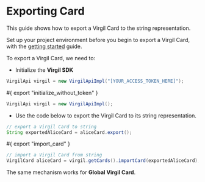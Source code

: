 # Exporting Card

This guide shows how to export a Virgil Card to the string representation.

Set up your project environment before you begin to export a Virgil Card, with the [getting started](https://github.com/VirgilSecurity/virgil-sdk-java-android/blob/docs-review/docs/guides/configuration/client-configuration.md) guide.

To export a Virgil Card, we need to:

- Initialize the **Virgil SDK**

```java
VirgilApi virgil = new VirgilApiImpl("[YOUR_ACCESS_TOKEN_HERE]");
```

#{ export "initialize_without_token" }

```java
VirgilApi virgil = new VirgilApiImpl();
```

- Use the code below to export the Virgil Card to its string representation.

```java
// export a Virgil Card to string
String exportedAliceCard = aliceCard.export();
```

#{ export "import_card" }
```java
// import a Virgil Card from string
VirgilCard aliceCard = virgil.getCards().importCard(exportedAliceCard);
```

The same mechanism works for **Global Virgil Card**.
